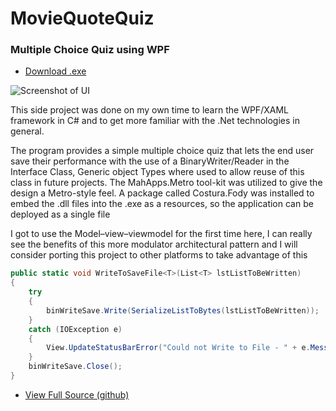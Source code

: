 # MovieQuoteQuiz
### Multiple Choice Quiz using WPF

 - [Download .exe](https://github.com/adamdon/MovieQuoteQuiz/releases/download/1.0/MovieQuoteQuiz.exe)
 
![Screenshot of UI](https://adamdon.github.io/img/MovieQuoteQuiz_screenshot01.gif)

This side project was done on my own time to learn the WPF/XAML framework in C# and to get more familiar with the .Net technologies in general.

The program provides a simple multiple choice quiz that lets the end user save their performance with the use of a BinaryWriter/Reader in the Interface Class, Generic object Types where used to allow reuse of this class in future projects. The MahApps.Metro tool-kit was utilized to give the design a Metro-style feel. A package called Costura.Fody was installed to embed the .dll files into the .exe as a resources, so the application can be deployed as a single file

I got to use the Model–view–viewmodel for the first time here, I can really see the benefits of this more modulator architectural pattern and I will consider porting this project to other platforms to take advantage of this

```csharp
public static void WriteToSaveFile<T>(List<T> lstListToBeWritten)
{
    try
    {
        binWriteSave.Write(SerializeListToBytes(lstListToBeWritten));
    }
    catch (IOException e)
    {
        View.UpdateStatusBarError("Could not Write to File - " + e.Message.ToString());
    }
    binWriteSave.Close();
}
```
 - [View Full Source (github)](https://github.com/adamdon/MovieQuoteQuiz/tree/master/MovieQuoteQuiz)
